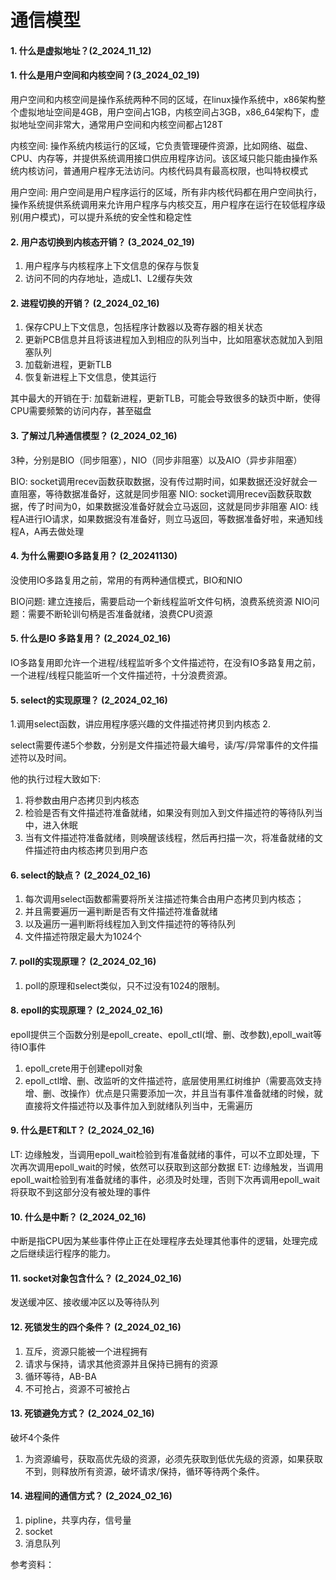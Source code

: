 # 通信模型
#### 1. 什么是虚拟地址？(2_2024_11_12)


#### 1. 什么是用户空间和内核空间？(3_2024_02_19)
用户空间和内核空间是操作系统两种不同的区域，在linux操作系统中，x86架构整个虚拟地址空间是4GB，用户空间占1GB，内核空间占3GB，x86_64架构下，虚拟地址空间非常大，通常用户空间和内核空间都占128T

内核空间: 操作系统内核运行的区域，它负责管理硬件资源，比如网络、磁盘、CPU、内存等，并提供系统调用接口供应用程序访问。该区域只能只能由操作系统内核访问，普通用户程序无法访问。内核代码具有最高权限，也叫特权模式

用户空间: 用户空间是用户程序运行的区域，所有非内核代码都在用户空间执行，操作系统提供系统调用来允许用户程序与内核交互，用户程序在运行在较低程序级别(用户模式)，可以提升系统的安全性和稳定性


#### 2. 用户态切换到内核态开销？ (3_2024_02_19)
1. 用户程序与内核程序上下文信息的保存与恢复
2. 访问不同的内存地址，造成L1、L2缓存失效


#### 2. 进程切换的开销？ (2_2024_02_16)
1. 保存CPU上下文信息，包括程序计数器以及寄存器的相关状态
2. 更新PCB信息并且将该进程加入到相应的队列当中，比如阻塞状态就加入到阻塞队列
3. 加载新进程，更新TLB
4. 恢复新进程上下文信息，使其运行

其中最大的开销在于: 加载新进程，更新TLB，可能会导致很多的缺页中断，使得CPU需要频繁的访问内存，甚至磁盘


#### 3. 了解过几种通信模型？ (2_2024_02_16)
3种，分别是BIO（同步阻塞），NIO（同步非阻塞）以及AIO（异步非阻塞）

BIO: socket调用recev函数获取数据，没有传过期时间，如果数据还没好就会一直阻塞，等待数据准备好，这就是同步阻塞
NIO: socket调用recev函数获取数据，传了时间为0，如果数据没准备好就会立马返回，这就是同步非阻塞
AIO: 线程A进行IO请求，如果数据没有准备好，则立马返回，等数据准备好啦，来通知线程A，A再去做处理

#### 4. 为什么需要IO多路复用？ (2_20241130)
没使用IO多路复用之前，常用的有两种通信模式，BIO和NIO

BIO问题: 建立连接后，需要启动一个新线程监听文件句柄，浪费系统资源
NIO问题：需要不断轮训句柄是否准备就绪，浪费CPU资源
    

#### 5. 什么是IO 多路复用？  (2_2024_02_16)
IO多路复用即允许一个进程/线程监听多个文件描述符，在没有IO多路复用之前，一个进程/线程只能监听一个文件描述符，十分浪费资源。

#### 5. select的实现原理？  (2_2024_02_16)
1.调用select函数，讲应用程序感兴趣的文件描述符拷贝到内核态
2.

select需要传递5个参数，分别是文件描述符最大编号，读/写/异常事件的文件描述符以及时间。

他的执行过程大致如下:
1. 将参数由用户态拷贝到内核态
2. 检验是否有文件描述符准备就绪，如果没有则加入到文件描述符的等待队列当中，进入休眠
3. 当有文件描述符准备就绪，则唤醒该线程，然后再扫描一次，将准备就绪的文件描述符由内核态拷贝到用户态

#### 6. select的缺点？  (2_2024_02_16)
1. 每次调用select函数都需要将所关注描述符集合由用户态拷贝到内核态；
2. 并且需要遍历一遍判断是否有文件描述符准备就绪
3. 以及遍历一遍判断将线程加入到文件描述符的等待队列
4. 文件描述符限定最大为1024个


#### 7. poll的实现原理？ (2_2024_02_16)
1. poll的原理和select类似，只不过没有1024的限制。


#### 8. epoll的实现原理？ (2_2024_02_16)
epoll提供三个函数分别是epoll_create、epoll_ctl(增、删、改参数),epoll_wait等待IO事件

1. epoll_crete用于创建epoll对象
2. epoll_ctl增、删、改监听的文件描述符，底层使用黑红树维护（需要高效支持增、删、改操作）优点是只需要添加一次，并且当有事件准备就绪的时候，就直接将文件描述符以及事件加入到就绪队列当中，无需遍历

#### 9. 什么是ET和LT？  (2_2024_02_16)
LT: 边缘触发，当调用epoll_wait检验到有准备就绪的事件，可以不立即处理，下次再次调用epoll_wait的时候，依然可以获取到这部分数据
ET: 边缘触发，当调用epoll_wait检验到有准备就绪的事件，必须及时处理，否则下次再调用epoll_wait将获取不到这部分没有被处理的事件


#### 10. 什么是中断？ (2_2024_02_16)
中断是指CPU因为某些事件停止正在处理程序去处理其他事件的逻辑，处理完成之后继续运行程序的能力。


#### 11. socket对象包含什么？  (2_2024_02_16)
发送缓冲区、接收缓冲区以及等待队列

#### 12. 死锁发生的四个条件？  (2_2024_02_16)
1. 互斥，资源只能被一个进程拥有
2. 请求与保持，请求其他资源并且保持已拥有的资源
3. 循环等待，AB-BA
4. 不可抢占，资源不可被抢占


#### 13. 死锁避免方式？  (2_2024_02_16)
破坏4个条件
1. 为资源编号，获取高优先级的资源，必须先获取到低优先级的资源，如果获取不到，则释放所有资源，破坏请求/保持，循环等待两个条件。


#### 14. 进程间的通信方式？  (2_2024_02_16)
1. pipline，共享内存，信号量
2. socket
3. 消息队列



参考资料：






